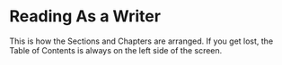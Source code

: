 # Reading As a Writer

This is how the Sections and Chapters are arranged. If you get lost, the Table of Contents is always on the left side of the screen.  

